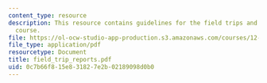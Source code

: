 ```yaml
---
content_type: resource
description: This resource contains guidelines for the field trips and trips for the
  course.
file: https://ol-ocw-studio-app-production.s3.amazonaws.com/courses/12-163-surface-processes-and-landscape-evolution-fall-2004/0c7b66f815e831827e2b02189098d0b0_field_trip_reports.pdf
file_type: application/pdf
resourcetype: Document
title: field_trip_reports.pdf
uid: 0c7b66f8-15e8-3182-7e2b-02189098d0b0
---
```

